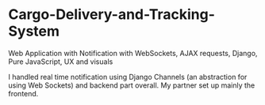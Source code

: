 # Cargo-Delivery-and-Tracking-System
Web Application with Notification with WebSockets, AJAX requests, Django, Pure JavaScript, UX and visuals

I handled real time notification using Django Channels (an abstraction for using Web Sockets) and backend part overall. My partner set up mainly the frontend.
